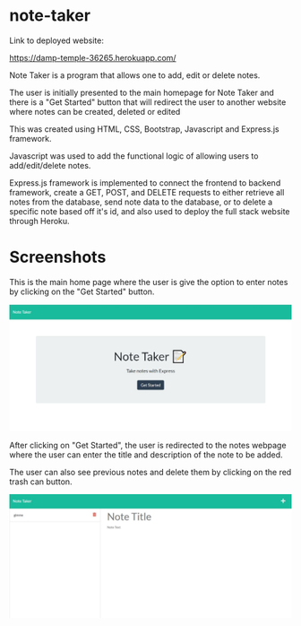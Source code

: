# note-taker

Link to deployed website:

https://damp-temple-36265.herokuapp.com/

Note Taker is a program that allows one to add, edit or delete notes.

The user is initially presented to the main homepage for Note Taker and there is a "Get Started" button that will redirect the user to another website where notes can be created, deleted or edited

This was created using HTML, CSS, Bootstrap, Javascript and Express.js framework.

Javascript was used to add the functional logic of allowing users to add/edit/delete notes.

Express.js framework is implemented to connect the frontend to backend framework, create a GET, POST, and DELETE requests to either retrieve all notes from the database, send note data to the database, or to delete a specific note based off it's id, and also used to deploy the full stack website through Heroku.

# Screenshots

This is the main home page where the user is give the option to enter notes by clicking on the "Get Started" button.

![alt-text](./public/assets/images/note-taker-1.JPG "main-page")

After clicking on "Get Started", the user is redirected to the notes webpage where the user can enter the title and description of the note to be added.

The user can also see previous notes and delete them by clicking on the red trash can button.

![alt-text](./public/assets/images/note-taker-2.JPG "main-page")
